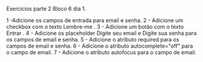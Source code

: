 Exercicios parte 2 Bloco 6 dia 1.

1 -Adicione os campos de entrada para email e senha.
2 - Adicione um checkbox com o texto Lembre-me .
3 - Adicione um botão com o texto Entrar .
4 - Adicione os placeholder Digite seu email e Digite sua senha para os campos de email e senha.
5 - Adicione o atributo required para os campos de email e senha.
6 - Adicione o atributo autocomplete="off" para o campo de email.
7 - Adicione o atributo autofocus para o campo de email.

